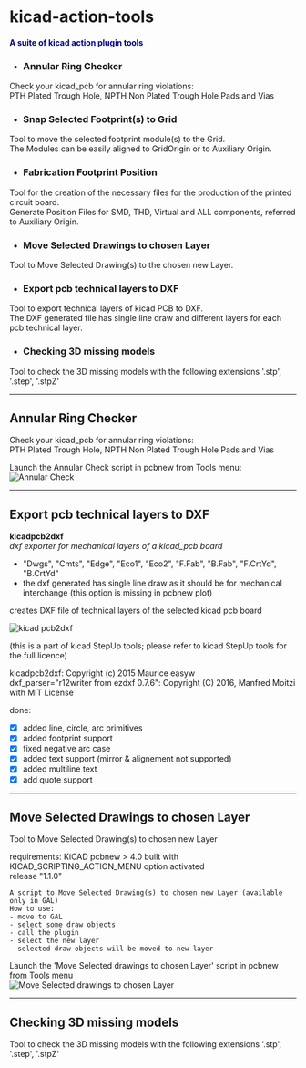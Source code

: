 # kicad-action-tools
#### <font color='navy'><b>A suite of kicad action plugin tools</b></font>

- ### Annular Ring Checker
Check your kicad_pcb for annular ring violations:  
PTH Plated Trough Hole, NPTH Non Plated Trough Hole Pads and Vias  

- ### Snap Selected Footprint(s) to Grid
Tool to move the selected footprint module(s) to the Grid.  
The Modules can be easily aligned to GridOrigin or to Auxiliary Origin. 

- ### Fabrication Footprint Position
Tool for the creation of the necessary files for the production of the printed circuit board.  
Generate Position Files for SMD, THD, Virtual and ALL components, referred to Auxiliary Origin. 

- ### Move Selected Drawings to chosen Layer
Tool to Move Selected Drawing(s) to the chosen new Layer.  

- ### Export pcb technical layers to DXF
Tool to export technical layers of kicad PCB to DXF.    
The DXF generated file has single line draw and different layers for each pcb technical layer.

- ### Checking 3D missing models
Tool to check the 3D missing models with the following extensions '.stp', '.step', '.stpZ'

---
## Annular Ring Checker
Check your kicad_pcb for annular ring violations:  
PTH Plated Trough Hole, NPTH Non Plated Trough Hole Pads and Vias  

Launch the Annular Check script in pcbnew from Tools menu:  
![Annular Check](screenshots/annular-checker.gif)

---
## Export pcb technical layers to DXF
**kicadpcb2dxf**  
_dxf exporter for mechanical layers of a kicad_pcb board_  
- "Dwgs", "Cmts", "Edge", "Eco1", "Eco2", "F.Fab", "B.Fab", "F.CrtYd", "B.CrtYd"  
- the dxf generated has single line draw as it should be for mechanical interchange (this option is missing in pcbnew plot)  

creates DXF file of technical layers of the selected kicad pcb board
  
![kicad pcb2dxf](screenshots/export-pcb2dxf.png)  

(this is a part of kicad StepUp tools; please refer to kicad StepUp tools for the full licence)

 kicadpcb2dxf: Copyright (c) 2015 Maurice easyw  
 dxf_parser="r12writer from ezdxf 0.7.6": Copyright (C) 2016, Manfred Moitzi with MIT License  
 
done:  
- [x] added line, circle, arc primitives  
- [x] added footprint support  
- [x] fixed negative arc case  
- [x] added text support (mirror & alignement not supported)  
- [x] added multiline text  
- [x] add quote support  

---
## Move Selected Drawings to chosen Layer
Tool to Move Selected Drawing(s) to chosen new Layer

requirements: KiCAD pcbnew > 4.0 built with KICAD_SCRIPTING_ACTION_MENU option activated  
release "1.1.0"  

    A script to Move Selected Drawing(s) to chosen new Layer (available only in GAL) 
    How to use:
    - move to GAL
    - select some draw objects
    - call the plugin
    - select the new layer
    - selected draw objects will be moved to new layer

Launch the 'Move Selected drawings to chosen Layer' script in pcbnew from Tools menu  
![Move Selected drawings to chosen Layer](screenshots/move_to_layer.png)

---
## Checking 3D missing models
Tool to check the 3D missing models with the following extensions '.stp', '.step', '.stpZ'

